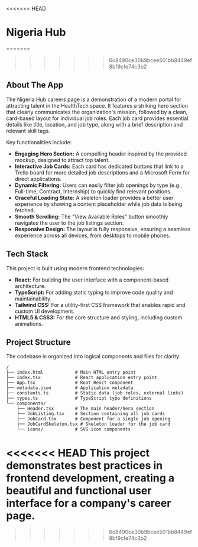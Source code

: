 <<<<<<< HEAD
# Nigeria Hub 


=======
>>>>>>> 6c8490ce30b9bcee501bb8449ef8bf9cfe74c3b2
## About The App

The Nigeria Hub careers page is a demonstration of a modern portal for attracting talent in the HealthTech space. It features a striking hero section that clearly communicates the organization's mission, followed by a clean, card-based layout for individual job roles. Each job card provides essential details like title, location, and job type, along with a brief description and relevant skill tags.

Key functionalities include:
- **Engaging Hero Section:** A compelling header inspired by the provided mockup, designed to attract top talent.
- **Interactive Job Cards:** Each card has dedicated buttons that link to a Trello board for more detailed job descriptions and a Microsoft Form for direct applications.
- **Dynamic Filtering:** Users can easily filter job openings by type (e.g., Full-time, Contract, Internship) to quickly find relevant positions.
- **Graceful Loading State:** A skeleton loader provides a better user experience by showing a content placeholder while job data is being fetched.
- **Smooth Scrolling:** The "View Available Roles" button smoothly navigates the user to the job listings section.
- **Responsive Design:** The layout is fully responsive, ensuring a seamless experience across all devices, from desktops to mobile phones.

## Tech Stack

This project is built using modern frontend technologies:

- **React:** For building the user interface with a component-based architecture.
- **TypeScript:** For adding static typing to improve code quality and maintainability.
- **Tailwind CSS:** For a utility-first CSS framework that enables rapid and custom UI development.
- **HTML5 & CSS3:** For the core structure and styling, including custom animations.

## Project Structure

The codebase is organized into logical components and files for clarity:

```
/
├── index.html            # Main HTML entry point
├── index.tsx             # React application entry point
├── App.tsx               # Root React component
├── metadata.json         # Application metadata
├── constants.ts          # Static data (job roles, external links)
├── types.ts              # TypeScript type definitions
└── components/
    ├── Header.tsx        # The main header/hero section
    ├── JobListing.tsx    # Section containing all job cards
    ├── JobCard.tsx       # Component for a single job opening
    ├── JobCardSkeleton.tsx # Skeleton loader for the job card
    └── icons/            # SVG icon components
```

<<<<<<< HEAD
This project demonstrates best practices in frontend development, creating a beautiful and functional user interface for a company's career page.
=======

>>>>>>> 6c8490ce30b9bcee501bb8449ef8bf9cfe74c3b2
